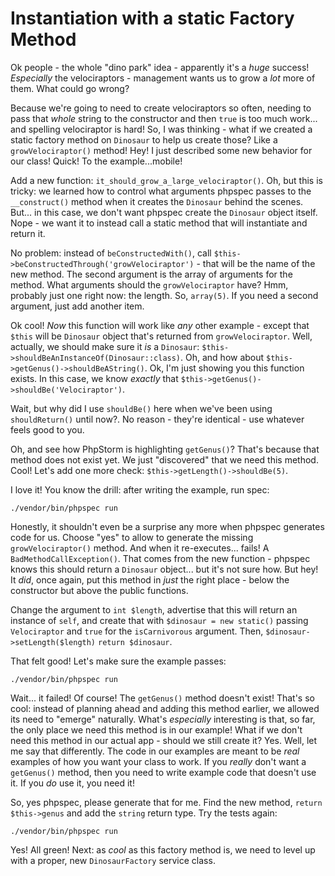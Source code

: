 # Instantiation with a static Factory Method

Ok people - the whole "dino park" idea - apparently it's a *huge* success!
*Especially* the velociraptors - management wants us to grow a *lot* more of them.
What could go wrong?

Because we're going to need to create velociraptors so often, needing to pass that
*whole* string to the constructor and then `true` is too much work... and spelling
velociraptor is hard! So, I was thinking - what if we created a static factory
method on `Dinosaur` to help us create those? Like a `growVelociraptor()` method!
Hey! I just described some new behavior for our class! Quick! To the example...mobile!

Add a new function: `it_should_grow_a_large_velociraptor()`. Oh, but this is tricky:
we learned how to control what arguments phpspec passes to the `__construct()` method
when it creates the `Dinosaur` behind the scenes. But... in this case, we don't
want phpspec create the `Dinosaur` object itself. Nope - we want it to instead call
a static method that will instantiate and return it.

No problem: instead of `beConstructedWith()`, call
`$this->beConstructedThrough('growVelociraptor')` - that will be the name of the
new method. The second argument is the array of arguments for the method. What
arguments should the `growVelociraptor` have? Hmm, probably just one right now:
the length. So, `array(5)`. If you need a second argument, just add another item.

Ok cool! *Now* this function will work like *any* other example - except that
`$this` will be `Dinosaur` object that's returned from `growVelociraptor`. Well,
actually, we should make sure it *is* a `Dinosaur`:
`$this->shouldBeAnInstanceOf(Dinosaur::class)`. Oh, and how about
`$this->getGenus()->shouldBeAString()`. Ok, I'm just showing you this function
exists. In this case, we know *exactly* that
`$this->getGenus()->shouldBe('Velociraptor')`.

Wait, but why did I use `shouldBe()` here when we've been using `shouldReturn()`
until now?. No reason - they're identical - use whatever feels good to you. 

Oh, and see how PhpStorm is highlighting `getGenus()`? That's because that method
does not exist yet. We just "discovered" that we need this method. Cool! Let's
add one more check: `$this->getLength()->shouldBe(5)`. 

I love it! You know the drill: after writing the example, run spec:

```terminal-silent
./vendor/bin/phpspec run
```

Honestly, it shouldn't even be a surprise any more when phpspec generates code for
us. Choose "yes" to allow to generate the missing `growVelociraptor()` method. And
when it re-executes... fails! A `BadMethodCallException()`. That comes from the
new function - phpspec knows this should return a `Dinosaur` object... but it's
not sure how. But hey! It *did*, once again, put this method in *just* the right
place - below the constructor but above the public functions.

Change the argument to `int $length`, advertise that this will return an instance
of `self`, and create that with `$dinosaur = new static()` passing `Velociraptor`
and `true` for the `isCarnivorous` argument. Then, `$dinosaur->setLength($length)`
`return $dinosaur`.

That felt good! Let's make sure the example passes:

```terminal-silent
./vendor/bin/phpspec run
```

Wait... it failed! Of course! The `getGenus()` method doesn't exist! That's so
cool: instead of planning ahead and adding this method earlier, we allowed its
need to "emerge" naturally. What's *especially* interesting is that, so far, the
only place we need this method is in our example! What if we don't need this method
in our actual app - should we still create it? Yes. Well, let me say that differently.
The code in our examples are meant to be *real* examples of how you want your class
to work. If you *really* don't want a `getGenus()` method, then you need to write
example code that doesn't use it. If you *do* use it, you need it!

So, yes phpspec, please generate that for me. Find the new method,
`return $this->genus` and add the `string` return type. Try the tests again:

```terminal-silent
./vendor/bin/phpspec run
```

Yes! All green! Next: as *cool* as this factory method is, we need to level up
with a proper, new `DinosaurFactory` service class.
